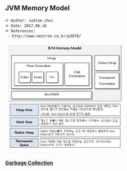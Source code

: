 ## JVM Memory Model

```
ㅁ Author: suktae.choi
ㅁ Date: 2017.06.18
ㅁ References:
 - http://www.nextree.co.kr/p3878/
```

<img src="https://github.com/agongi/study/blob/master/java/jvm-memory-model/images/JVM-1.jpg" width="75%">

### [Garbage Collection](https://github.com/agongi/study/tree/master/java/garbage-collection)
